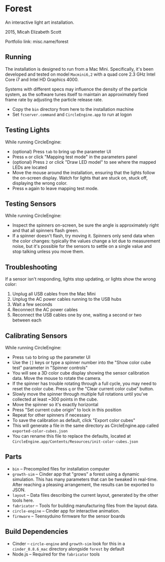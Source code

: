Forest
======

An interactive light art installation.

2015, Micah Elizabeth Scott

Portfolio link: misc.name/forest


Running
-------

The installation is designed to run from a Mac Mini. Specifically, it's been developed and tested on model `Macmini6,2` with a quad core 2.3 GHz Intel Core i7 and Intel HD Graphics 4000.

Systems with different specs may influence the density of the particle system, as the software tunes itself to maintain an approximately fixed frame rate by adjusting the particle release rate.

* Copy the `bin` directory from here to the installation machine
* Set `fcserver.command` and `CircleEngine.app` to run at logon

Testing Lights
--------------

While running CircleEngine:

* (optional) Press `tab` to bring up the parameter UI
* Press `m` or click "Mapping test mode" in the parameters panel
* (optional) Press `2` or click "Draw LED model" to see where the mapped LEDs are located
* Move the mouse around the installation, ensuring that the lights follow the on-screen display. Watch for lights that are stuck on, stuck off, displaying the wrong color.
* Press `m` again to leave mapping test mode.

Testing Sensors
---------------

While running CircleEngine:

* Inspect the spinners on-screen, be sure the angle is approximately right and that all spinners flash green.
* If a spinner doesn't flash, try moving it. Spinners only send data when the color changes: typically the values change a lot due to measurement noise, but it's possible for the sensors to settle on a single value and stop talking unless you move them.

Troubleshooting
---------------

If a sensor isn't responding, lights stop updating, or lights show the wrong color:

1. Unplug all USB cables from the Mac Mini
2. Unplug the AC power cables running to the USB hubs
3. Wait a few seconds
4. Reconnect the AC power cables
5. Reconnect the USB cables one by one, waiting a second or two between each

Calibrating Sensors
-------------------

While running CircleEngine:

* Press `tab` to bring up the parameter UI
* Use the `[]` keys or type a spinner number into the "Show color cube test" parameter in "Spinner controls"
* You will see a 3D color cube display showing the sensor calibration data. Move the mouse to rotate the camera.
* If the spinner has trouble rotating through a full cycle, you may need to reset the color cube. Press `q` or the "Clear current color cube" button.
* Slowly move the spinner through multiple full rotations until you've collected at least ~300 points in the cube.
* Move the spinner so it's exactly horizontal
* Press "Set current cube origin" to lock in this position
* Repeat for other spinners if necessary
* To save the calibration as default, click "Export color cubes"
* This will generate a file in the same directory as CircleEngine.app called `exported-color-cubes.json`
* You can rename this file to replace the defaults, located at `CircleEngine.app/Contents/Resources/init-color-cubes.json`

Parts
-----

* `bin` – Precompiled files for installation computer
* `growth-sim` – Cinder app that "grows" a forest using a dynamic simulation. This has many parameters that can be tweaked in real-time. After reaching a pleasing arrangement, the results can be exported to JSON.
* `layout` – Data files describing the current layout, generated by the other tools here.
* `fabricator` – Tools for building manufacturing files from the layout data.
* `circle-engine` – Cinder app for interactive animation.
* `firmware` – Teensyduino firmware for the sensor boards

Build Dependencies
------------------

* Cinder – `circle-engine` and `growth-sim` look for this in a `cinder_0.8.6_mac` directory alongside `forest` by default
* Node.js – Required for the `fabricator` tools
